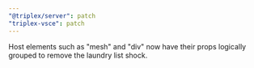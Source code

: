 ```yaml
---
"@triplex/server": patch
"triplex-vsce": patch
---
```


Host elements such as "mesh" and "div" now have their props logically grouped to remove the laundry list shock.
